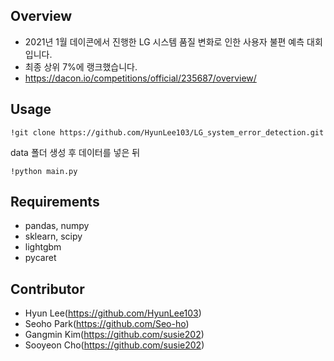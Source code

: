## Overview 
- 2021년 1월 데이콘에서 진행한 LG 시스템 품질 변화로 인한 사용자 불편 예측 대회입니다.
- 최종 상위 7%에 랭크했습니다.
- https://dacon.io/competitions/official/235687/overview/


## Usage    
    !git clone https://github.com/HyunLee103/LG_system_error_detection.git

data 폴더 생성 후 데이터를 넣은 뒤
  
    !python main.py


## Requirements
- pandas, numpy
- sklearn, scipy
- lightgbm
- pycaret

## Contributor
- Hyun Lee(https://github.com/HyunLee103)
- Seoho Park(https://github.com/Seo-ho)
- Gangmin Kim(https://github.com/susie202)
- Sooyeon Cho(https://github.com/susie202)

